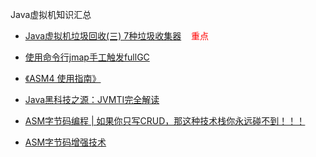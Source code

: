 Java虚拟机知识汇总

- [Java虚拟机垃圾回收(三) 7种垃圾收集器](https://www.cnblogs.com/cxxjohnson/p/8625713.html)<font color="red">    	重点</font>

- [使用命令行jmap手工触发fullGC](https://blog.csdn.net/delacroix_xu/article/details/80342615)

- [《ASM4 使用指南》](http://asm.itstack.org/)

- [Java黑科技之源：JVMTI完全解读](https://blog.csdn.net/duqi_2009/article/details/94518203)

- [ASM字节码编程 | 如果你只写CRUD，那这种技术栈你永远碰不到！！！](https://zhuanlan.zhihu.com/p/118273728)

- [ASM字节码增强技术](https://www.cnblogs.com/buou/p/11272187.html)